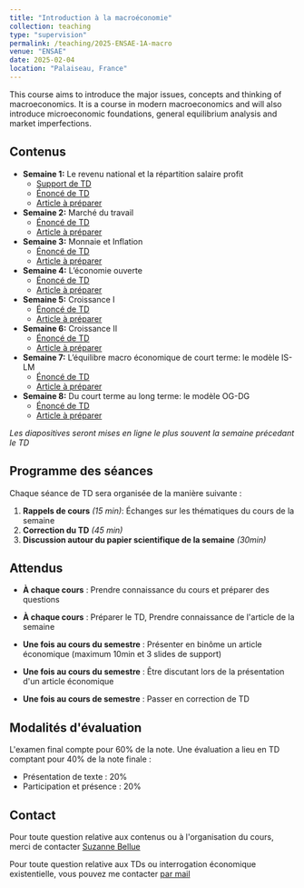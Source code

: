 ```yaml
---
title: "Introduction à la macroéconomie"
collection: teaching
type: "supervision"
permalink: /teaching/2025-ENSAE-1A-macro
venue: "ENSAE"
date: 2025-02-04
location: "Palaiseau, France"
---
```


This course aims to introduce the major issues, concepts and thinking of macroeconomics. It is a course in modern macroeconomics and will also introduce microeconomic foundations, general equilibrium analysis and market imperfections.

## Contenus

- **Semaine 1:** Le revenu national et la répartition salaire profit
  - [Support de TD](/files/teaching_contents/2025_ENSAE_1A_macro/250204_TD_ENSAE_macro_01_slides.html)
  - [Énoncé de TD]()
  - [Article à préparer]()
- **Semaine 2:** Marché du travail
  - [Énoncé de TD]()
  - [Article à préparer]()
- **Semaine 3:** Monnaie et Inflation
  - [Énoncé de TD]()
  - [Article à préparer]()
- **Semaine 4:** L’économie ouverte
  - [Énoncé de TD]()
  - [Article à préparer]()
- **Semaine 5:** Croissance I
    - [Énoncé de TD]()
    - [Article à préparer]()
- **Semaine 6:** Croissance II
    - [Énoncé de TD]()
    - [Article à préparer]()
- **Semaine 7:** L’équilibre macro économique de court terme: le modèle IS-LM
    - [Énoncé de TD]()
    - [Article à préparer]()
- **Semaine 8:** Du court terme au long terme: le modèle OG-DG
    - [Énoncé de TD]()
    - [Article à préparer]()

*Les diapositives seront mises en ligne le plus souvent la semaine précedant le TD*

## Programme des séances

 Chaque séance de TD sera organisée de la manière suivante :
1. **Rappels de cours** *(15 min)*: Échanges sur les thématiques du cours de la semaine
2. **Correction du TD** *(45 min)*
3. **Discussion autour du papier scientifique de la semaine** *(30min)*

## Attendus 

- **À chaque cours** : Prendre connaissance du cours et préparer des questions
- **À chaque cours** : Préparer le TD, Prendre connaissance de l'article de la semaine

- **Une fois au cours du semestre** : Présenter en binôme un article économique (maximum 10min et 3 slides de support)
- **Une fois au cours du semestre** : Être discutant lors de la présentation d'un article économique
- **Une fois au cours de semestre** : Passer en correction de TD

## Modalités d'évaluation

L'examen final compte pour 60% de la note. Une évaluation a lieu en TD comptant pour 40% de la note finale :
- Présentation de texte : 20%
- Participation et présence : 20%


## Contact

Pour toute question relative aux contenus ou à l'organisation du cours, merci de contacter [Suzanne Bellue](https://suzannebellue.github.io)

Pour toute question relative aux TDs ou interrogation économique existentielle, vous pouvez me contacter [par mail](mailto:kilian.rouge@agroparistech.fr)